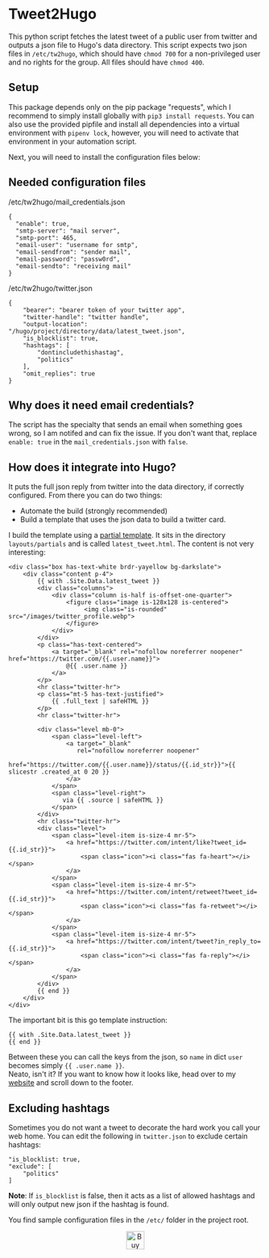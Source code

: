 # Tweet2Hugo

This python script fetches the latest tweet of a public user from twitter and outputs a json file to Hugo's data
directory. This script expects two json files in `/etc/tw2hugo`, which should have `chmod 700` for a non-privileged 
user and no rights for the group. All files should have `chmod 400`.

## Setup

This package depends only on the pip package "requests", which I recommend to simply install globally with 
`pip3 install requests`. You can also use the provided pipfile and install all dependencies into a virtual environment 
with `pipenv lock`, however, you will need to activate that environment in your automation script.

Next, you will need to install the configuration files below:

## Needed configuration files

/etc/tw2hugo/mail_credentials.json
```
{
  "enable": true,
  "smtp-server": "mail server",
  "smtp-port": 465,
  "email-user": "username for smtp",
  "email-sendfrom": "sender mail",
  "email-password": "passw0rd",
  "email-sendto": "receiving mail"
}
```

/etc/tw2hugo/twitter.json
```
{
    "bearer": "bearer token of your twitter app",
    "twitter-handle": "twitter handle",
    "output-location": "/hugo/project/directory/data/latest_tweet.json",
    "is_blocklist": true,
    "hashtags": [
        "dontincludethishastag",
        "politics"
    ],
    "omit_replies": true
}
```

## Why does it need email credentials?

The script has the specialty that sends an email when something goes wrong, so I am notifed and can fix the issue.
If you don't want that, replace `enable: true` in the `mail_credentials.json` with `false`.

## How does it integrate into Hugo?

It puts the full json reply from twitter into the data directory, if correctly configured. From there you can do two
things:

* Automate the build (strongly recommended)
* Build a template that uses the json data to build a twitter card.

I build the template using a [partial template](https://gohugo.io/templates/partials/#readout). It sits in the directory
`layouts/partials` and is called `latest_tweet.html`. The content is not very interesting:

```
<div class="box has-text-white brdr-yayellow bg-darkslate">
    <div class="content p-4">
        {{ with .Site.Data.latest_tweet }}
        <div class="columns">
            <div class="column is-half is-offset-one-quarter">
                <figure class="image is-128x128 is-centered">
                     <img class="is-rounded" src="/images/twitter_profile.webp">
                </figure>
            </div>
        </div>
        <p class="has-text-centered">
            <a target="_blank" rel="nofollow noreferrer noopener" href="https://twitter.com/{{.user.name}}">
                @{{ .user.name }}
            </a>
        </p>
        <hr class="twitter-hr">
        <p class="mt-5 has-text-justified">
            {{ .full_text | safeHTML }}
        </p>
        <hr class="twitter-hr">

        <div class="level mb-0">
            <span class="level-left">
                <a target="_blank" 
                   rel="nofollow noreferrer noopener" 
                   href="https://twitter.com/{{.user.name}}/status/{{.id_str}}">{{ slicestr .created_at 0 20 }}
                </a>
            </span>
            <span class="level-right">
               via {{ .source | safeHTML }}
            </span>
        </div>
        <hr class="twitter-hr">
        <div class="level">
            <span class="level-item is-size-4 mr-5">
                <a href="https://twitter.com/intent/like?tweet_id={{.id_str}}">
                    <span class="icon"><i class="fas fa-heart"></i></span>
                </a>
            </span>
            <span class="level-item is-size-4 mr-5">
                <a href="https://twitter.com/intent/retweet?tweet_id={{.id_str}}">
                    <span class="icon"><i class="fas fa-retweet"></i></span>
                </a>
            </span>
            <span class="level-item is-size-4 mr-5">
                <a href="https://twitter.com/intent/tweet?in_reply_to={{.id_str}}">
                    <span class="icon"><i class="fas fa-reply"></i></span>
                </a>
            </span>
        </div>
        {{ end }}
    </div>
</div>
```

The important bit is this go template instruction:

```
{{ with .Site.Data.latest_tweet }}
{{ end }}
```

Between these you can call the keys from the json, so `name` in dict `user` becomes simply `{{ .user.name }}`.    
Neato, isn't it? If you want to know how it looks like, head over to my [website](https://tuxstash.de/) and scroll down
to the footer.

## Excluding hashtags

Sometimes you do not want a tweet to decorate the hard work you call your web home. 
You can edit the following in `twitter.json` to exclude certain hashtags:

```
"is_blocklist: true,
"exclude": [
    "politics"
]
```

**Note**: If `is_blocklist` is false, then it acts as a list of allowed hashtags and will only output new json
if the hashtag is found.

You find sample configuration files in the `/etc/` folder in the project root.

<!--suppress HtmlDeprecatedAttribute -->
<p align="center">
<a href='https://ko-fi.com/L3L31HXRQ' target='_blank'><img height='36' style='border:0;height:36px;' src='https://cdn.ko-fi.com/cdn/kofi2.png?v=2' border='0' alt='Buy Me a Coffee at ko-fi.com' /></a>
</p>
